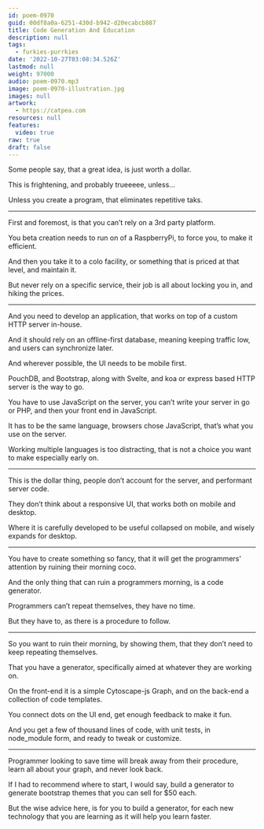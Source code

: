 ```yaml
---
id: poem-0970
guid: 00df8a0a-6251-430d-b942-d20ecabcb887
title: Code Generation And Education
description: null
tags:
  - furkies-purrkies
date: '2022-10-27T03:08:34.526Z'
lastmod: null
weight: 97000
audio: poem-0970.mp3
image: poem-0970-illustration.jpg
images: null
artwork:
  - https://catpea.com
resources: null
features:
  video: true
raw: true
draft: false
---
```


Some people say, that a great idea,
is just worth a dollar.

This is frightening,
and probably trueeeee, unless…

Unless you create a program,
that eliminates repetitive taks.

---

First and foremost,
is that you can’t rely on a 3rd party platform.

You beta creation needs to run on of a RaspberryPi,
to force you, to make it efficient.

And then you take it to a colo facility,
or something that is priced at that level, and maintain it.

But never rely on a specific service,
their job is all about locking you in, and hiking the prices.

---

And you need to develop an application,
that works on top of a custom HTTP server in-house.

And it should rely on an offline-first database,
meaning keeping traffic low, and users can synchronize later.

And wherever possible,
the UI needs to be mobile first.

PouchDB, and Bootstrap, along with Svelte,
and koa or express based HTTP server is the way to go.

You have to use JavaScript on the server,
you can’t write your server in go or PHP, and then your front end in JavaScript.

It has to be the same language,
browsers chose JavaScript, that’s what you use on the server.

Working multiple languages is too distracting,
that is not a choice you want to make especially early on.

---

This is the dollar thing,
people don’t account for the server, and performant server code.

They don’t think about a responsive UI,
that works both on mobile and desktop.

Where it is carefully developed to be useful collapsed on mobile,
and wisely expands for desktop.

---

You have to create something so fancy,
that it will get the programmers' attention by ruining their morning coco.

And the only thing that can ruin a programmers morning,
is a code generator.

Programmers can’t repeat themselves,
they have no time.

But they have to,
as there is a procedure to follow.

---

So you want to ruin their morning,
by showing them, that they don’t need to keep repeating themselves.

That you have a generator,
specifically aimed at whatever they are working on.

On the front-end it is a simple Cytoscape-js Graph,
and on the back-end a collection of code templates.

You connect dots on the UI end,
get enough feedback to make it fun.

And you get a few of thousand lines of code,
with unit tests, in node_module form, and ready to tweak or customize.

---

Programmer looking to save time will break away from their procedure,
learn all about your graph, and never look back.

If I had to recommend where to start, I would say,
build a generator to generate bootstrap themes that you can sell for $50 each.

But the wise advice here, is for you to build a generator,
for each new technology that you are learning as it will help you learn faster.
